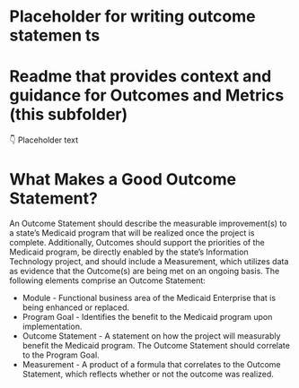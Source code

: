 # Placeholder for writing outcome statemen ts

# Readme that provides context and guidance for Outcomes and Metrics (this subfolder)
👇 Placeholder text

# What Makes a Good Outcome Statement?
An Outcome Statement should describe the measurable improvement(s) to a state’s Medicaid program that will be realized once the project is complete. Additionally, Outcomes should support the priorities of the Medicaid program, be directly enabled by the state’s Information Technology project, and should include a Measurement, which utilizes data as evidence that the Outcome(s) are being met on an ongoing basis. The following elements comprise an Outcome Statement:

* Module - Functional business area of the Medicaid Enterprise that is being enhanced or replaced.
* Program Goal - Identifies the benefit to the Medicaid program upon implementation.
* Outcome Statement - A statement on how the project will measurably benefit the Medicaid program. The Outcome Statement should correlate to the Program Goal.
* Measurement - A product of a formula that correlates to the Outcome Statement, which reflects whether or not the outcome was realized. 

